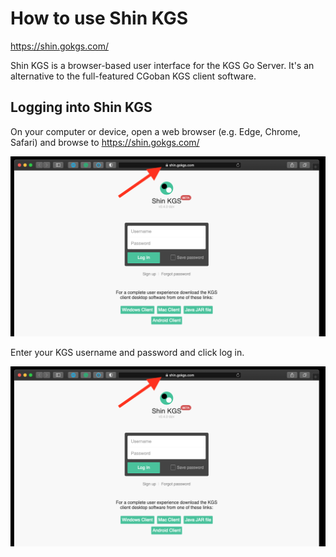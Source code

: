 # How to use Shin KGS

https://shin.gokgs.com/

Shin KGS is a browser-based user interface for the KGS Go Server.  It's an alternative to the full-featured CGoban KGS client software.

## Logging into Shin KGS

On your computer or device, open a web browser (e.g. Edge, Chrome, Safari) and browse to https://shin.gokgs.com/

![](/assets/img/shin1.png)

Enter your KGS username and password and click log in.

![shin2_login.png](/assets/img/shin1.png)

